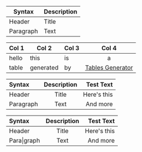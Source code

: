 | Syntax | Description |
| --- | --- |
| Header | Title |
| Paragraph | Text |

| Col 1 | Col 2     | Col 3 |       Col 4      |
|-------|-----------|-------|:----------------:|
| hello | this      | is    |         a        |
| table | generated | by    | [Tables Generator][1] |

[1]: <https://www.tablesgenerator.com/markdown_tables> "Tables Generator"

| Syntax      | Description | Test Text     |
| :---        |    :----:   |          ---: |
| Header      | Title       | Here's this   |
| Paragraph   | Text        | And more      |

| Syntax            | Description | Test Text     |
| :---              |    :----:   |          ---: |
| Header            | Title       | Here's this   |
| Para&#124;graph   | Text        | And more      |
